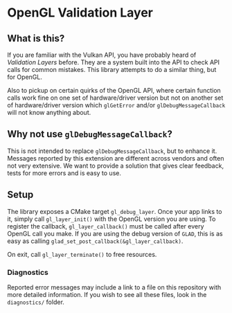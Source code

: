 # OpenGL Validation Layer

## What is this?

If you are familiar with the Vulkan API, you have probably heard of *Validation Layers* before. 
They are a system built into the API to check API calls for common mistakes. This library
attempts to do a similar thing, but for OpenGL.

Also to pickup on certain quirks of the OpenGL API, where certain function calls work fine on one
set of hardware/driver version but not on another set of hardware/driver version which `glGetError`
and/or `glDebugMessageCallback` will not know anything about.

## Why not use `glDebugMessageCallback`?

This is not intended to replace `glDebugMessageCallback`, but to enhance it. Messages reported
by this extension are different across vendors and often not very extensive. We want to provide
a solution that gives clear feedback, tests for more errors and is easy to use.

## Setup

The library exposes a CMake target `gl_debug_layer`. Once your app links to it, simply call
`gl_layer_init()` with the OpenGL version you are using. To register the callback,
`gl_layer_callback()` must be called after every OpenGL call you make. If you are using
the debug version of `GLAD`, this is as easy as calling `glad_set_post_callback(&gl_layer_callback)`.

On exit, call `gl_layer_terminate()` to free resources.

### Diagnostics

Reported error messages may include a link to a file on this repository with more detailed
information. If you wish to see all these files, look in the `diagnostics/` folder.
